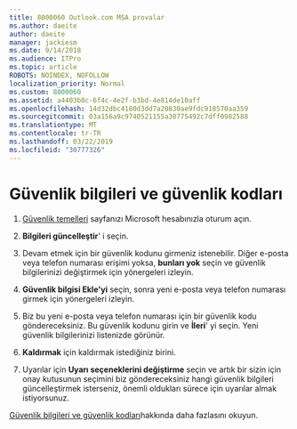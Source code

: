 ```yaml
---
title: 8000060 Outlook.com MSA provalar
ms.author: daeite
author: daeite
manager: jackiesm
ms.date: 9/14/2018
ms.audience: ITPro
ms.topic: article
ROBOTS: NOINDEX, NOFOLLOW
localization_priority: Normal
ms.custom: 8000060
ms.assetid: a4403b0c-6f4c-4e2f-b3bd-4e814de10aff
ms.openlocfilehash: 14d32dbc4180d3dd7a20830ae9fdc918570aa359
ms.sourcegitcommit: 03a156a9c9740521155a30775492c7dff0982588
ms.translationtype: MT
ms.contentlocale: tr-TR
ms.lasthandoff: 03/22/2019
ms.locfileid: "30777326"
---
```

# <a name="security-info-and-security-codes"></a>Güvenlik bilgileri ve güvenlik kodları

1. [Güvenlik temelleri](https://account.microsoft.com/security) sayfanızı Microsoft hesabınızla oturum açın. 
    
2. **Bilgileri güncelleştir**' i seçin. 
    
3. Devam etmek için bir güvenlik kodunu girmeniz istenebilir. Diğer e-posta veya telefon numarası erişimi yoksa, **bunları yok** seçin ve güvenlik bilgilerinizi değiştirmek için yönergeleri izleyin. 
    
4. **Güvenlik bilgisi Ekle'yi** seçin, sonra yeni e-posta veya telefon numarası girmek için yönergeleri izleyin. 
    
5. Biz bu yeni e-posta veya telefon numarası için bir güvenlik kodu göndereceksiniz. Bu güvenlik kodunu girin ve **İleri**' yi seçin. Yeni güvenlik bilgilerinizi listenizde görünür. 
    
6. **Kaldırmak** için kaldırmak istediğiniz birini. 
    
7. Uyarılar için **Uyarı seçeneklerini değiştirme** seçin ve artık bir sizin için onay kutusunun seçimini biz göndereceksiniz hangi güvenlik bilgileri güncelleştirmek isterseniz, önemli oldukları sürece için uyarılar almak istiyorsunuz. 
    
[Güvenlik bilgileri ve güvenlik kodları](https://support.microsoft.com/help/12428/)hakkında daha fazlasını okuyun.
  

